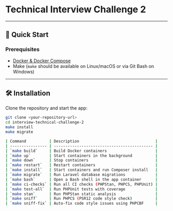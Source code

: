 # Technical Interview Challenge 2

---

## 🚀 Quick Start

### Prerequisites

- [Docker & Docker Compose](https://docs.docker.com/compose/install/#scenario-one-install-docker-desktop)
- Make (`make` should be available on Linux/macOS or via Git Bash on Windows)

---

## 🛠️ Installation

Clone the repository and start the app:

```bash
git clone <your-repository-url>
cd interview-technical-challenge-2
make install
make migrate

| Command          | Description                                 |
| ---------------- | ------------------------------------------- |
| `make build`     | Build Docker containers                     |
| `make up`        | Start containers in the background          |
| `make down`      | Stop containers                             |
| `make restart`   | Restart containers                          |
| `make install`   | Start containers and run Composer install   |
| `make migrate`   | Run Laravel database migrations             |
| `make bash`      | Open a Bash shell in the app container      |
| `make ci-checks` | Run all CI checks (PHPStan, PHPCS, PHPUnit) |
| `make test-all`  | Run PHPUnit tests with coverage             |
| `make stan`      | Run PHPStan static analysis                 |
| `make sniff`     | Run PHPCS (PSR12 code style check)          |
| `make sniff-fix` | Auto-fix code style issues using PHPCBF     |

